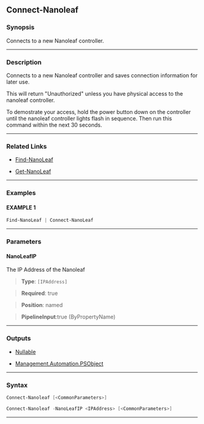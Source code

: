 
Connect-Nanoleaf
----------------
### Synopsis
Connects to a new Nanoleaf controller.

---
### Description

Connects to a new Nanoleaf controller and saves connection information for later use.

This will return "Unauthorized" unless you have physical access to the nanoleaf controller.

To demostrate your access, hold the power button down on the controller until the
nanoleaf controller lights flash in sequence.  Then run this command within the next 30 seconds.

---
### Related Links
* [Find-NanoLeaf](Find-NanoLeaf.md)



* [Get-NanoLeaf](Get-NanoLeaf.md)



---
### Examples
#### EXAMPLE 1
```PowerShell
Find-NanoLeaf | Connect-NanoLeaf
```

---
### Parameters
#### **NanoLeafIP**

The IP Address of the Nanoleaf



> **Type**: ```[IPAddress]```

> **Required**: true

> **Position**: named

> **PipelineInput**:true (ByPropertyName)



---
### Outputs
* [Nullable](https://learn.microsoft.com/en-us/dotnet/api/System.Nullable)


* [Management.Automation.PSObject](https://learn.microsoft.com/en-us/dotnet/api/System.Management.Automation.PSObject)




---
### Syntax
```PowerShell
Connect-Nanoleaf [<CommonParameters>]
```
```PowerShell
Connect-Nanoleaf -NanoLeafIP <IPAddress> [<CommonParameters>]
```
---


